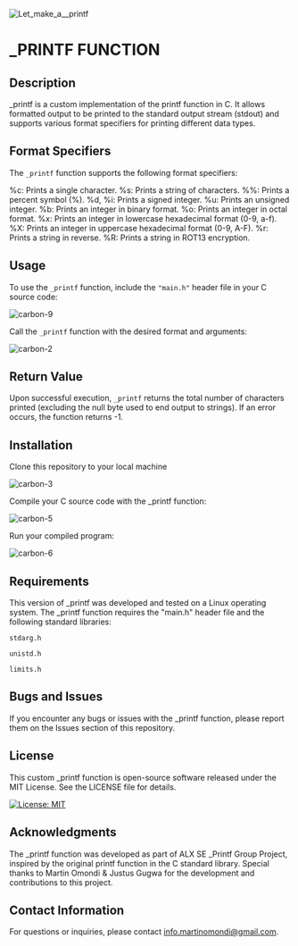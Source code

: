 ![Let_make_a__printf](https://github.com/Martin-nitram1/printf/assets/134892561/980cb5bf-5ea5-4fc3-be72-df546776e634)

# **_PRINTF FUNCTION**

## Description

_printf is a custom implementation of the printf function in C. It allows formatted output to be printed to the standard output stream (stdout) and supports various format specifiers for printing different data types.

## Format Specifiers

The `_printf` function supports the following format specifiers:

%c: Prints a single character.
%s: Prints a string of characters.
%%: Prints a percent symbol (%).
%d, %i: Prints a signed integer.
%u: Prints an unsigned integer.
%b: Prints an integer in binary format.
%o: Prints an integer in octal format.
%x: Prints an integer in lowercase hexadecimal format (0-9, a-f).
%X: Prints an integer in uppercase hexadecimal format (0-9, A-F).
%r: Prints a string in reverse.
%R: Prints a string in ROT13 encryption.

## Usage

To use the `_printf` function, include the `"main.h"` header file in your C source code:

![carbon-9](https://github.com/Martin-nitram1/printf/assets/134892561/19eeabef-4a0d-486b-954b-b62add255131)


Call the `_printf` function with the desired format and arguments:

![carbon-2](https://github.com/Martin-nitram1/printf/assets/134892561/ba9e409e-e309-4312-a72d-b4bfa428dff1)


## Return Value

Upon successful execution, `_printf` returns the total number of characters printed (excluding the null byte used to end output to strings). If an error occurs, the function returns -1.

## Installation

Clone this repository to your local machine

![carbon-3](https://github.com/Martin-nitram1/printf/assets/134892561/60ff1f3c-9d62-4704-8160-9fef3dfd250d)

Compile your C source code with the _printf function:

![carbon-5](https://github.com/Martin-nitram1/printf/assets/134892561/3284ac4b-acbc-4727-a60f-3781f7c5d68d)

Run your compiled program:

![carbon-6](https://github.com/Martin-nitram1/printf/assets/134892561/e62b700c-7e4a-493d-86da-70baa354ee67)

## Requirements

This version of _printf was developed and tested on a Linux operating system.
The _printf function requires the "main.h" header file and the following standard libraries:

`stdarg.h`

`unistd.h`

`limits.h`

## Bugs and Issues

If you encounter any bugs or issues with the _printf function, please report them on the Issues section of this repository.

## License

This custom _printf function is open-source software released under the MIT License. See the LICENSE file for details.

[![License: MIT](https://img.shields.io/badge/License-MIT-yellow.svg)](https://opensource.org/licenses/MIT)

## Acknowledgments

The _printf function was developed as part of ALX SE _Printf Group Project, inspired by the original printf function in the C standard library. Special thanks to Martin Omondi & Justus Gugwa for the development and contributions to this project.

## Contact Information

For questions or inquiries, please contact info.martinomondi@gmail.com.

